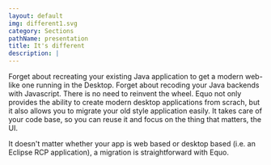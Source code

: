 ```yaml
---
layout: default
img: different1.svg
category: Sections
pathName: presentation
title: It's different
description: |
---
```

  Forget about recreating your existing Java application to get a modern web-like one running in the Desktop. Forget about recoding your Java backends with Javascript. There is no need to reinvent the wheel. Equo not only provides the ability to create modern desktop applications from scrach, but it also allows you to migrate your old style application easily. It takes care of your code base, so you can reuse it and focus on the thing that matters, the UI.

  It doesn't matter whether your app is web based or desktop based (i.e. an Eclipse RCP application), a migration is straightforward with Equo.
